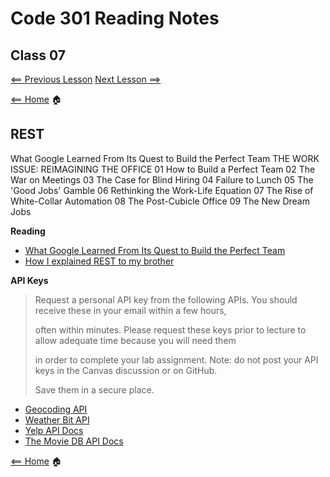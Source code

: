 # Code 301 Reading Notes

## Class 07

[<== Previous Lesson](class6.md) [Next Lesson ==>](class8.md)

[<== Home](README.md) 🏠

## REST

What Google Learned From Its Quest to Build the Perfect Team
THE WORK ISSUE: REIMAGINING THE OFFICE
01 How to Build a Perfect Team
02 The War on Meetings
03 The Case for Blind Hiring
04 Failure to Lunch
05 The 'Good Jobs' Gamble
06 Rethinking the Work-Life Equation
07 The Rise of White-Collar Automation
08 The Post-Cubicle Office
09 The New Dream Jobs

**Reading**
+ [What Google Learned From Its Quest to Build the Perfect Team](https://www.google.com/amp/mobile.nytimes.com/2016/02/28/magazine/what-google-learned-from-its-quest-to-build-the-perfect-team.amp.html)
+ [How I explained REST to my brother](https://gist.github.com/brookr/5977550)

**API Keys**

> Request a personal API key from the following APIs. You should receive these in your email within a few hours, 
>
> often within minutes. Please request these keys prior to lecture to allow adequate time because you will need them 
> 
> in order to complete your lab assignment. Note: do not post your API keys in the Canvas discussion or on GitHub. 
> 
> Save them in a secure place.

+ [Geocoding API](https://locationiq.com/)
+ [Weather Bit API](https://www.weatherbit.io/)
+ [Yelp API Docs](https://www.yelp.com/developers/documentation/v3/business_search)
+ [The Movie DB API Docs](https://developers.themoviedb.org/3/getting-started/introduction)

[<== Home](README.md) 🏠
